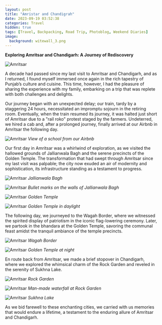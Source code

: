 ```yaml
---
layout: post
title: "Amristar and Chandigrah"
date: 2023-09-19 03:52:38
categories: Travel
hidden: true
tags: [Travel, Backpacking, Road Trip, Photoblog, Weekend Diaries]
image:
  background: witewall_3.png
---
```


**Exploring Amritsar and Chandigarh: A Journey of Rediscovery**

![Amritsar](https://i.imgur.com/1NzB62f.jpg)

A decade had passed since my last visit to Amritsar and Chandigarh, and as I returned, I found myself immersed once again in the rich tapestry of Punjab’s culture and cuisine. This time, however, I had the pleasure of sharing the experience with my family, embarking on a trip that was replete with both challenges and delights.

Our journey began with an unexpected delay; our train, tardy by a staggering 24 hours, necessitated an impromptu sojourn in the retiring room. Eventually, when the train resumed its journey, it was halted just short of Amritsar due to a "rail roko" protest staged by the farmers. Undeterred, we hired a cab and, after a prolonged journey, finally arrived at our Airbnb in Amritsar the following day.

![Amritsar](https://i.imgur.com/8BcQQOQ.jpg)
*View of a school from our Airbnb*

Our first day in Amritsar was a whirlwind of exploration, as we visited the hallowed grounds of Jallianwala Bagh and the serene precincts of the Golden Temple. The transformation that had swept through Amritsar since my last visit was palpable; the city now exuded an air of modernity and sophistication, its infrastructure standing as a testament to progress.

![Amritsar](https://i.imgur.com/e6w7ef8.jpg)
*Jallianwala Bagh*

![Amritsar](https://i.imgur.com/on40QdV.jpg)
*Bullet marks on the walls of Jallianwala Bagh*

![Amritsar](https://i.imgur.com/7hm06XP.jpg)
*Golden Temple*

![Amritsar](https://i.imgur.com/lFMuWT4.jpg)
*Golden Temple in daylight*

The following day, we journeyed to the Wagah Border, where we witnessed the spirited display of patriotism in the iconic flag-lowering ceremony. Later, we partook in the bhandara at the Golden Temple, savoring the communal feast amidst the tranquil ambiance of the temple precincts.

![Amritsar](https://i.imgur.com/WgLFNHB.jpg)
*Wagah Border*

![Amritsar](https://i.imgur.com/TWap1Ug.jpg)
*Golden Temple at night*

En route back from Amritsar, we made a brief stopover in Chandigarh, where we explored the whimsical charm of the Rock Garden and reveled in the serenity of Sukhna Lake.

![Amritsar](https://i.imgur.com/ory8Oau.jpg)
*Rock Garden*

![Amritsar](https://i.imgur.com/9jhhRQ3.jpg)
*Man-made waterfall at Rock Garden*

![Amritsar](https://i.imgur.com/VPIxEna.jpg)
*Sukhna Lake*

As we bid farewell to these enchanting cities, we carried with us memories that would endure a lifetime, a testament to the enduring allure of Amritsar and Chandigarh.